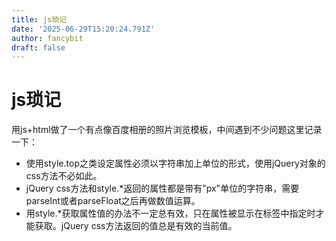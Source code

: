 ```yaml
---
title: js琐记
date: '2025-06-29T15:20:24.791Z'
author: fancybit
draft: false
---
```

<div class="header"><h1 class="single-title animate__animated animate__pulse animate__faster">js琐记</h1></div>

<div class="content" id="content"><p>用js+html做了一个有点像百度相册的照片浏览模板，中间遇到不少问题这里记录一下：<!-- raw HTML omitted --></p><ul><li>使用style.top之类设定属性必须以字符串加上单位的形式，使用jQuery对象的css方法不必如此。</li><li>jQuery css方法和style.*返回的属性都是带有"px"单位的字符串，需要parseInt或者parseFloat之后再做数值运算。</li><li>用style.*获取属性值的办法不一定总有效，只在属性被显示在标签中指定时才能获取。jQuery css方法返回的值总是有效的当前值。</li></ul><!-- raw HTML omitted --></div>

